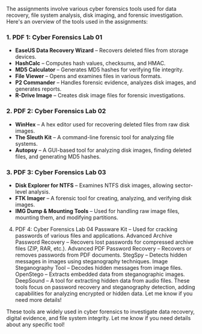 The assignments involve various cyber forensics tools used for data recovery, file system analysis, disk imaging, and forensic investigation. Here's an overview of the tools used in the assignments:

### **1. PDF 1: Cyber Forensics Lab 01**  
- **EaseUS Data Recovery Wizard** – Recovers deleted files from storage devices.  
- **HashCalc** – Computes hash values, checksums, and HMAC.  
- **MD5 Calculator** – Generates MD5 hashes for verifying file integrity.  
- **File Viewer** – Opens and examines files in various formats.  
- **P2 Commander** – Handles forensic evidence, analyzes disk images, and generates reports.  
- **R-Drive Image** – Creates disk image files for forensic investigations.  

### **2. PDF 2: Cyber Forensics Lab 02**  
- **WinHex** – A hex editor used for recovering deleted files from raw disk images.  
- **The Sleuth Kit** – A command-line forensic tool for analyzing file systems.  
- **Autopsy** – A GUI-based tool for analyzing disk images, finding deleted files, and generating MD5 hashes.  

### **3. PDF 3: Cyber Forensics Lab 03**  
- **Disk Explorer for NTFS** – Examines NTFS disk images, allowing sector-level analysis.  
- **FTK Imager** – A forensic tool for creating, analyzing, and verifying disk images.  
- **IMG Dump & Mounting Tools** – Used for handling raw image files, mounting them, and modifying partitions.  


4. PDF 4: Cyber Forensics Lab 04
Passware Kit – Used for cracking passwords of various files and applications.
Advanced Archive Password Recovery – Recovers lost passwords for compressed archive files (ZIP, RAR, etc.).
Advanced PDF Password Recovery – Recovers or removes passwords from PDF documents.
StegSpy – Detects hidden messages in images using steganography techniques.
Image Steganography Tool – Decodes hidden messages from image files.
OpenStego – Extracts embedded data from steganographic images.
DeepSound – A tool for extracting hidden data from audio files.
These tools focus on password recovery and steganography detection, adding capabilities for analyzing encrypted or hidden data. Let me know if you need more details!

These tools are widely used in cyber forensics to investigate data recovery, digital evidence, and file system integrity. Let me know if you need details about any specific tool!
